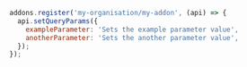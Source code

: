 ```js filename="my-addon/src/manager.js|ts" renderer="common" language="js"
addons.register('my-organisation/my-addon', (api) => {
  api.setQueryParams({
    exampleParameter: 'Sets the example parameter value',
    anotherParameter: 'Sets the another parameter value',
  });
});
```

